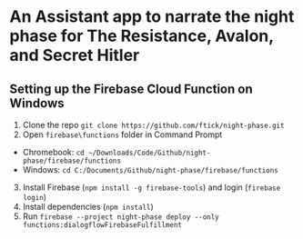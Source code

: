 # An Assistant app to narrate the night phase for The Resistance, Avalon, and Secret Hitler

## Setting up the Firebase Cloud Function on Windows
1. Clone the repo `git clone https://github.com/ftick/night-phase.git`
2. Open `firebase\functions` folder in Command Prompt
- Chromebook: `cd ~/Downloads/Code/Github/night-phase/firebase/functions`
- Windows: `cd C:/Documents/Github/night-phase/firebase/functions`
3. Install Firebase (`npm install -g firebase-tools`) and login (`firebase login`)
4. Install dependencies (`npm install`)
5. Run `firebase --project night-phase deploy --only functions:dialogflowFirebaseFulfillment`

